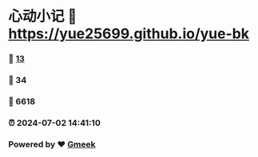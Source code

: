 # 心动小记 :link: https://yue25699.github.io/yue-bk 
### :page_facing_up: [13](https://yue25699.github.io/yue-bk/tag.html) 
### :speech_balloon: 34 
### :hibiscus: 6618 
### :alarm_clock: 2024-07-02 14:41:10 
### Powered by :heart: [Gmeek](https://github.com/Meekdai/Gmeek)
